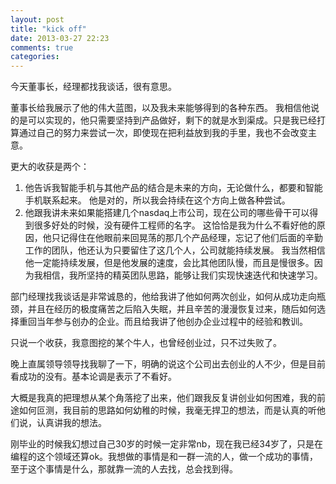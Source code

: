 ```yaml
---
layout: post
title: "kick off"
date: 2013-03-27 22:23
comments: true
categories: 
---
```


今天董事长，经理都找我谈话，很有意思。

董事长给我展示了他的伟大蓝图，以及我未来能够得到的各种东西。 我相信他说的是可以实现的，他只需要坚持到产品做好，剩下的就是水到渠成。只是我已经打算通过自己的努力来尝试一次，即使现在把利益放到我的手里，我也不会改变主意。

更大的收获是两个：

1. 他告诉我智能手机与其他产品的结合是未来的方向，无论做什么，都要和智能手机联系起来。
   他是对的，所以我会持续在这个方向上做各种尝试。
2. 他跟我讲未来如果能搭建几个nasdaq上市公司，现在公司的哪些骨干可以得到很多好处的时候，没有硬件工程师的名字。
   这恰恰是我为什么不看好他的原因，他只记得住在他眼前来回晃荡的那几个产品经理，忘记了他们后面的辛勤工作的团队，他还认为只要留住了这几个人，公司就能持续发展。 我当然相信他一定能持续发展，但是他发展的速度，会比其他团队慢，而且是慢很多。因为我相信，我所坚持的精英团队思路，能够让我们实现快速迭代和快速学习。

部门经理找我谈话是非常诚恳的，他给我讲了他如何两次创业，如何从成功走向瓶颈，并且在经历的极度痛苦之后陷入失眠，并且辛苦的漫漫恢复过来，随后如何选择重回当年参与创办的企业。而且给我讲了他创办企业过程中的经验和教训。

只说一个收获，我意图挖的某个牛人，也曾经创业过，只不过失败了。

晚上直属领导领导找我聊了一下，明确的说这个公司出去创业的人不少，但是目前看成功的没有。基本论调是表示了不看好。

大概是我真的把理想从某个角落挖了出来，他们跟我反复讲创业如何困难，我的前途如何叵测，我目前的思路如何幼稚的时候，我毫无捍卫的想法，而是认真的听他们说，认真讲我的想法。

刚毕业的时候我幻想过自己30岁的时候一定非常nb，现在我已经34岁了，只是在编程的这个领域还算ok。我想做的事情是和一群一流的人，做一个成功的事情，至于这个事情是什么，那就靠一流的人去找，总会找到得。


